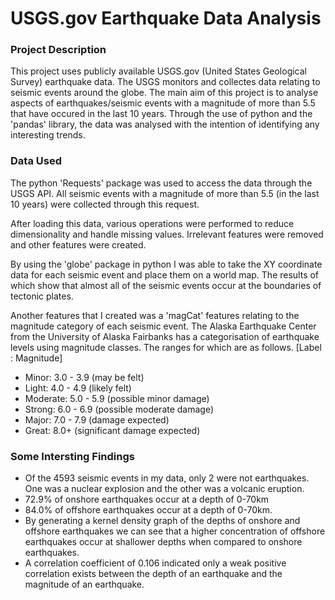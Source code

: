 # USGS.gov Earthquake Data Analysis

### Project Description

This project uses publicly available USGS.gov (United States Geological Survey) earthquake data. The USGS monitors and collectes data relating to seismic events around the globe. The main aim of this project is to analyse aspects of earthquakes/seismic events with a magnitude of more than 5.5 that have occured in the last 10 years. Through the use of python and the 'pandas' library, the data was analysed with the intention of identifying any interesting trends.

### Data Used

The python 'Requests' package was used to access the data through the USGS API. All seismic events with a magnitude of more than 5.5 (in the last 10 years) were collected through this request.

After loading this data, various operations were performed to reduce dimensionality and handle missing values. Irrelevant features were removed and other features were created.

By using the 'globe' package in python I was able to take the XY coordinate data for each seismic event and place them on a world map. The results of which show that almost all of the seismic events occur at the boundaries of tectonic plates.

Another features that I created was a 'magCat' features relating to the magnitude category of each seismic event. The Alaska Earthquake Center from the University of Alaska Fairbanks has a categorisation of earthquake levels using magnitude classes. The ranges for which are as follows. 
[Label : Magnitude]
- Minor: 3.0 - 3.9 (may be felt)
- Light: 4.0 - 4.9 (likely felt)
- Moderate: 5.0 - 5.9 (possible minor damage)
- Strong: 6.0 - 6.9 (possible moderate damage)
- Major: 7.0 - 7.9 (damage expected)
- Great: 8.0+ (significant damage expected)

### Some Intersting Findings

- Of the 4593 seismic events in my data, only 2 were not earthquakes. One was a nuclear explosion and the other was a volcanic eruption.
- 72.9% of onshore earthquakes occur at a depth of 0-70km
- 84.0% of offshore earthquakes occur at a depth of 0-70km.
- By generating a kernel density graph of the depths of onshore and offshore earthquakes we can see that a higher concentration of offshore earthquakes occur at shallower depths when compared to onshore earthquakes.
- A correlation coefficient of 0.106 indicated only a weak positive correlation exists between the depth of an earthquake and the magnitude of an earthquake.
